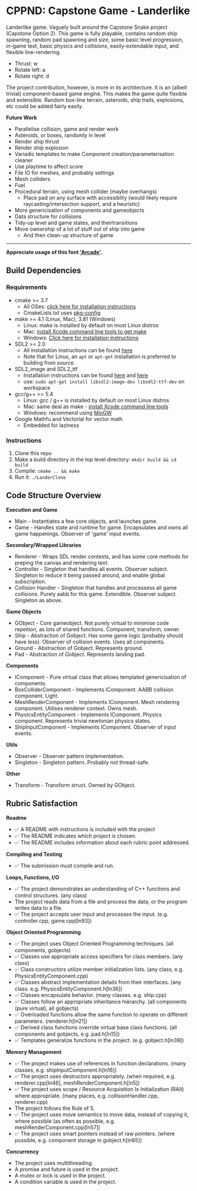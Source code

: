 # CPPND: Capstone Game - Landerlike

Landerlike game. Vaguely built around the Capstone Snake project (Capstone Option 2). This game is fully playable, contains random ship spawning, random pad spawning and size, some basic level progression, in-game text, basic physics and collisions, easily-extendable input, and flexible line-rendering.

- Thrust: w
- Rotate left: a
- Rotate right: d

The project contribution, however, is more in its architecture. It is an (albeit trivial) component-based game engine. This makes the game quite flexible and extensible. Random box-line terrain, asteroids, ship trails, explosions, etc could be added fairly easily.

**Future Work**

* Parallelise collision, game and render work
* Asteroids, or boxes, randomly in level
* Render ship thrust
* Render ship explosion
* Variadic templates to make Component creation/parameterisation cleaner
* Use playtime to affect score
* File IO for meshes, and probably settings
* Mesh colliders
* Fuel
* Procedural terrain, using mesh collider (maybe overhangs)
	* Place pad on any surface with accessiblity (would likely require raycasting/intersection support, and a heuristic)
* More genericisation of components and gameobjects
* Data structure for collisions
* Tidy-up level and game states, and theirtransitions
* Move ownership of a lot of stuff out of ship into game
  * And then clean-up structure of game

-----------------

**Appreciate usage of this font ['Arcade'](https://www.dafont.com/arcade-pizzadude.font).**

## Build Dependencies

### Requirements

* cmake >= 3.7
  * All OSes: [click here for installation instructions](https://cmake.org/install/)
  * CmakeLists.txt uses [pkg-config](https://www.freedesktop.org/wiki/Software/pkg-config/)
* make >= 4.1 (Linux, Mac), 3.81 (Windows)
  * Linux: make is installed by default on most Linux distros
  * Mac: [install Xcode command line tools to get make](https://developer.apple.com/xcode/features/)
  * Windows: [Click here for installation instructions](http://gnuwin32.sourceforge.net/packages/make.htm)
* SDL2 >= 2.0
  * All installation instructions can be found [here](https://wiki.libsdl.org/Installation)
  * Note that for Linux, an `apt` or `apt-get` installation is preferred to building from source.
* SDL2_image and SDL2_ttf
  * Installation instructions can be found [here](https://www.libsdl.org/projects/SDL_image/) and [here](https://www.libsdl.org/projects/SDL_ttf/)
  * use: `sudo apt-get install libsdl2-image-dev libsdl2-ttf-dev` on workspace
* gcc/g++ >= 5.4
  * Linux: gcc / g++ is installed by default on most Linux distros
  * Mac: same deal as make - [install Xcode command line tools](https://developer.apple.com/xcode/features/)
  * Windows: recommend using [MinGW](http://www.mingw.org/)
* Google Mathfu and Vectorial for vector math
  * Embedded for laziness

### Instructions

1. Clone this repo
2. Make a build directory in the top level directory: `mkdir build && cd build`
3. Compile: `cmake .. && make`
4. Run it: `./LanderClone`

## Code Structure Overview

**Execution and Game**

- Main - Instantiates a few core objects, and launches game.
- Game - Handles state and runtime for game. Encapsulates and owns all game happenings. Observer of 'game' input events.

**Secondary/Wrapped Libraries**

- Renderer - Wraps SDL render contexts, and has some core methods for preping the canvas and rendering text.
- Controller - Singleton that handles all events. Observer subject. Singleton to reduce it being passed around, and enable global subscription.
- Collision Handler - Singleton that handles and processess all game collisions. Purely aabb for this game. Extendible. Observer subject. Singleton as above.

**Game Objects**

- GObject - Core gameobject. Not purely virtual to minimise code repeition, as lots of shared functions. Component, transform, owner.
- Ship - Abstraction of Gobject. Has some game logic (probably should have less). Observer of collision events. Uses all components.
- Ground - Abstraction of Gobject. Represents ground.
- Pad - Abstraction of Gobject. Represents landing pad.

**Components**

- IComponent - Pure virtual class that allows templated genericisation of components.
- BoxColliderComponent - Implements IComponent. AABB collision component. Light.
- MeshRenderComponent - Implements IComponent. Mesh rendering component. Utilises renderer context. Owns mesh.
- PhysicsEntityComponent - Implements IComponent. Physics component. Represents trivial newtonian physics states.
- ShipInputComponent - Implements IComponent. Observer of input events.

**Utils**

- Observer - Observer pattern implementation.
- Singleton - Singleton pattern. Probably not thread-safe.

**Other**

- Transform - Transform struct. Owned by GObject.

## Rubric Satisfaction

**Readme**

- ✅ A README with instructions is included with the project
- ✅ The README indicates which project is chosen.
- ✅ The README includes information about each rubric point addressed.

**Compiling and Testing**

- ✅ The submission must compile and run.

**Loops, Functions, I/O**

- ✅ The project demonstrates an understanding of C++ functions and control structures. (any class)
- The project reads data from a file and process the data, or the program writes data to a file.
- ✅ The project accepts user input and processes the input. (e.g. controller.cpp, game.cpp[ln93])

**Object Oriented Programming**

- ✅ The project uses Object Oriented Programming techniques. (all components, gobjects)
- ✅ Classes use appropriate access specifiers for class members. (any class)
- ✅ Class constructors utilize member initialization lists. (any class, e.g. PhysicsEntityComponent.cpp)
- ✅ Classes abstract implementation details from their interfaces. (any class. e.g. PhysicsEntityComponent.h[ln36])
- ✅ Classes encapsulate behavior. (many classes. e.g. ship.cpp)
- ✅ Classes follow an appropriate inheritance hierarchy. (all components (pure virtual), all gobjects)
- ✅ Overloaded functions allow the same function to operate on different parameters. (renderer.h[ln21])
- ✅ Derived class functions override virtual base class functions. (all components and gobjects, e.g. pad.h[ln15])
- ✅ Templates generalize functions in the project. (e.g. gobject.h[ln39])

**Memory Management**

- ✅ The project makes use of references in function declarations. (many classes, e.g. shipInputComponent.h[ln16])
- ✅ The project uses destructors appropriately. (when required, e.g. renderer.cpp[ln46], meshRenderComponent.h[ln5])
- ✅ The project uses scope / Resource Acquisition Is Initialization (RAII) where appropriate. (many places, e.g. collisionHandler.cpp, renderer.cpp)
- The project follows the Rule of 5.
- ✅ The project uses move semantics to move data, instead of copying it, where possible (as often as possible, e.g. meshRenderComponent.cpp[ln57])
- ✅ The project uses smart pointers instead of raw pointers. (where possible, e.g. component storage in gobject.h[ln65])

**Concurrency**
- The project uses multithreading.
- A promise and future is used in the project.
- A mutex or lock is used in the project.
- A condition variable is used in the project.
